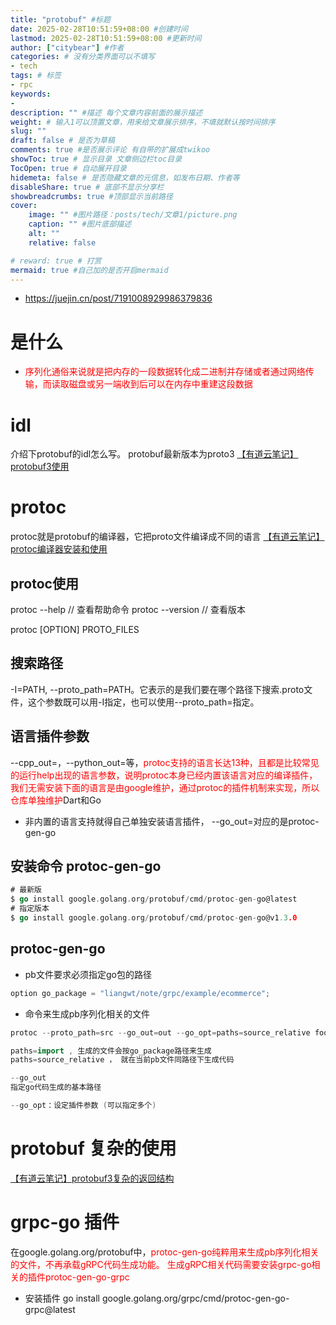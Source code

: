```yaml
---
title: "protobuf" #标题
date: 2025-02-28T10:51:59+08:00 #创建时间
lastmod: 2025-02-28T10:51:59+08:00 #更新时间
author: ["citybear"] #作者
categories: # 没有分类界面可以不填写
- tech
tags: # 标签
- rpc
keywords: 
- 
description: "" #描述 每个文章内容前面的展示描述
weight: # 输入1可以顶置文章，用来给文章展示排序，不填就默认按时间排序
slug: ""
draft: false # 是否为草稿
comments: true #是否展示评论 有自带的扩展成twikoo
showToc: true # 显示目录 文章侧边栏toc目录
TocOpen: true # 自动展开目录
hidemeta: false # 是否隐藏文章的元信息，如发布日期、作者等
disableShare: true # 底部不显示分享栏
showbreadcrumbs: true #顶部显示当前路径
cover:
    image: "" #图片路径：posts/tech/文章1/picture.png
    caption: "" #图片底部描述
    alt: ""
    relative: false

# reward: true # 打赏
mermaid: true #自己加的是否开启mermaid
---
```

- https://juejin.cn/post/7191008929986379836
  
# 是什么
- <font color="red">序列化通俗来说就是把内存的一段数据转化成二进制并存储或者通过网络传输，而读取磁盘或另一端收到后可以在内存中重建这段数据</font>

# idl
介绍下protobuf的idl怎么写。
protobuf最新版本为proto3
[【有道云笔记】protobuf3使用](https://note.youdao.com/s/SPZlPj6g)

# protoc
protoc就是protobuf的编译器，它把proto文件编译成不同的语言
[【有道云笔记】protoc编译器安装和使用](https://note.youdao.com/s/G3wTKpXO)

## protoc使用
protoc --help // 查看帮助命令
protoc --version // 查看版本

protoc [OPTION] PROTO_FILES
## 搜索路径
-I=PATH, --proto_path=PATH。它表示的是我们要在哪个路径下搜索.proto文件，这个参数既可以用-I指定，也可以使用--proto_path=指定。
## 语言插件参数
--cpp_out=，--python_out=等，<font color="red">protoc支持的语言长达13种，且都是比较常见的运行help出现的语言参数，说明protoc本身已经内置该语言对应的编译插件，我们无需安装下面的语言是由google维护，通过protoc的插件机制来实现，所以仓库单独维护</font>Dart和Go 

- 非内置的语言支持就得自己单独安装语言插件， --go_out=对应的是protoc-gen-go
## 安装命令 protoc-gen-go
``` go
# 最新版
$ go install google.golang.org/protobuf/cmd/protoc-gen-go@latest
# 指定版本
$ go install google.golang.org/protobuf/cmd/protoc-gen-go@v1.3.0
```

## protoc-gen-go
- pb文件要求必须指定go包的路径
``` go
option go_package = "liangwt/note/grpc/example/ecommerce";
```

- 命令来生成pb序列化相关的文件
``` go
protoc --proto_path=src --go_out=out --go_opt=paths=source_relative foo.proto bar/baz.proto

paths=import , 生成的文件会按go_package路径来生成
paths=source_relative ， 就在当前pb文件同路径下生成代码

--go_out
指定go代码生成的基本路径

--go_opt：设定插件参数 (可以指定多个)
```

# protobuf 复杂的使用
[【有道云笔记】protobuf3复杂的返回结构](https://note.youdao.com/s/3wnz5C9l)

# grpc-go 插件
在google.golang.org/protobuf中，<font color="red">protoc-gen-go纯粹用来生成pb序列化相关的文件，不再承载gRPC代码生成功能。
生成gRPC相关代码需要安装grpc-go相关的插件protoc-gen-go-grpc</font>

- 安装插件
go install google.golang.org/grpc/cmd/protoc-gen-go-grpc@latest